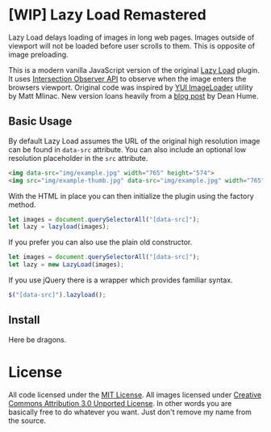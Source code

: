 # [WIP] Lazy Load Remastered

Lazy Load delays loading of images in long web pages. Images outside of viewport will not be loaded before user scrolls to them. This is opposite of image preloading.

This is a modern vanilla JavaScript version of the original [Lazy Load](https://github.com/tuupola/jquery_lazyload) plugin. It uses [Intersection Observer API](https://developer.mozilla.org/en-US/docs/Web/API/Intersection_Observer_API) to observe when the image enters the browsers viewport. Original code was inspired by [YUI ImageLoader](https://yuilibrary.com/yui/docs/imageloader/) utility by Matt Mlinac. New version loans heavily from a [blog post](https://deanhume.com/Home/BlogPost/lazy-loading-images-using-intersection-observer/10163) by Dean Hume.

## Basic Usage

By default Lazy Load assumes the URL of the original high resolution image can be found in `data-src` attribute. You can also include an optional low resolution placeholder in the `src` attribute.

```html
<img data-src="img/example.jpg" width="765" height="574">
<img src="img/example-thumb.jpg" data-src="img/example.jpg" width="765" height="574">
```

With the HTML in place you can then initialize the plugin using the factory method.

```js
let images = document.querySelectorAll("[data-src]");
let lazy = lazyload(images);
```

If you prefer you can also use the plain old constructor.

```js
let images = document.querySelectorAll("[data-src]");
let lazy = new LazyLoad(images);
```

If you use jQuery there is a wrapper which provides familiar syntax.

```js
$("[data-src]").lazyload();
```

## Install

Here be dragons.

# License

All code licensed under the [MIT License](http://www.opensource.org/licenses/mit-license.php). All images licensed under [Creative Commons Attribution 3.0 Unported License](http://creativecommons.org/licenses/by/3.0/deed.en_US). In other words you are basically free to do whatever you want. Just don't remove my name from the source.

